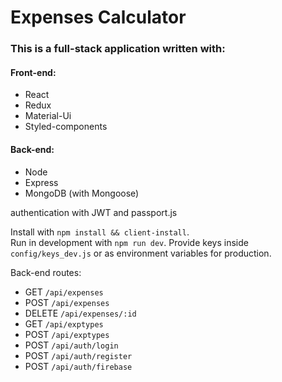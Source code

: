 # Expenses Calculator
### This is a full-stack application written with:  
#### Front-end:
  * React
  * Redux
  * Material-Ui
  * Styled-components

#### Back-end:
  * Node
  * Express
  * MongoDB (with Mongoose)
 
 authentication with JWT and passport.js
 
Install with `npm install && client-install`.  
Run in development with `npm run dev`.
Provide keys inside `config/keys_dev.js` or as environment variables for production.

Back-end routes:
  * GET `/api/expenses`  
  * POST `/api/expenses`
  * DELETE `/api/expenses/:id`
  * GET `/api/exptypes`  
  * POST `/api/exptypes`
  * POST `/api/auth/login`
  * POST `/api/auth/register`  
  * POST `/api/auth/firebase`
